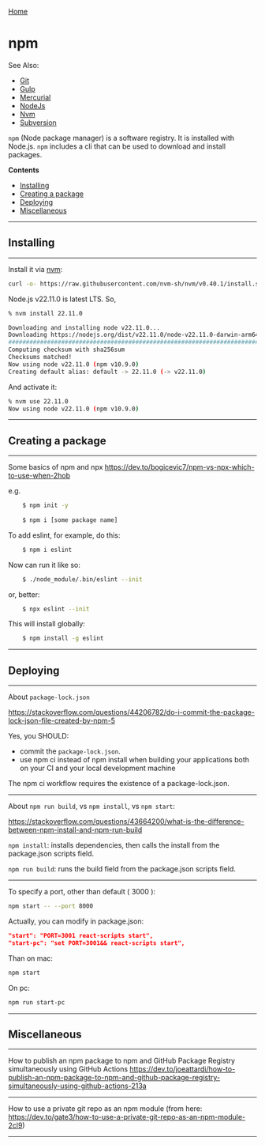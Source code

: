[Home](Readme.md)
# npm

See Also:

 - [Git](Git.md)
 - [Gulp](Gulp.md)
 - [Mercurial](Mercurial.md)
 - [NodeJs](NodeJs.md)
 - [Nvm](Nvm.md)
 - [Subversion](Subversion.md)
 
`npm` (Node package manager) is a software registry. It is installed with Node.js.
`npm` includes a cli that can be used to download and install packages.

**Contents**

- [Installing](Npm.md#installing)
- [Creating a package](Npm.md#creating-a-package)
- [Deploying](Npm.md#deploying)
- [Miscellaneous](Npm.md#miscellaneous)

---

## Installing 

---

Install it via [nvm](Nvm.md):

```bash
curl -o- https://raw.githubusercontent.com/nvm-sh/nvm/v0.40.1/install.sh | bash
```

Node.js v22.11.0 is latest LTS. So,

```bash
% nvm install 22.11.0

Downloading and installing node v22.11.0...
Downloading https://nodejs.org/dist/v22.11.0/node-v22.11.0-darwin-arm64.tar.xz...
######################################################################### 100.0%
Computing checksum with sha256sum
Checksums matched!
Now using node v22.11.0 (npm v10.9.0)
Creating default alias: default -> 22.11.0 (-> v22.11.0)
```

And activate it:

```bash
% nvm use 22.11.0
Now using node v22.11.0 (npm v10.9.0)
```

---

## Creating a package

---

Some basics of npm and npx
https://dev.to/bogicevic7/npm-vs-npx-which-to-use-when-2hob

e.g.

```bash
    $ npm init -y
    
    $ npm i [some package name]
```

To add eslint, for example, do this:

```bash
    $ npm i eslint
```

Now can run it like so:
    
```bash
    $ ./node_module/.bin/eslint --init
```

or, better:    
    
```bash
    $ npx eslint --init
```

This will install globally:    
    
```bash
    $ npm install -g eslint
```

---

## Deploying

---

About `package-lock.json`

https://stackoverflow.com/questions/44206782/do-i-commit-the-package-lock-json-file-created-by-npm-5

Yes, you SHOULD:

- commit the `package-lock.json`.
- use npm ci instead of npm install when building your applications both on your CI and your local development machine

The npm ci workflow requires the existence of a package-lock.json.

---

About `npm run build`, vs `npm install`, vs `npm start`:

https://stackoverflow.com/questions/43664200/what-is-the-difference-between-npm-install-and-npm-run-build

`npm install`: installs dependencies, then calls the install from the package.json scripts field.

`npm run build`: runs the build field from the package.json scripts field.

---

To specify a port, other than default ( 3000 ):

```bash
npm start -- --port 8000
```

Actually, you can modify in package.json:

```json
"start": "PORT=3001 react-scripts start",
"start-pc": "set PORT=3001&& react-scripts start",
```

Than on mac:

```bash
npm start
```

On pc:

```bash
npm run start-pc
```

---

## Miscellaneous

---

How to publish an npm package to npm and GitHub Package Registry simultaneously using GitHub Actions
https://dev.to/joeattardi/how-to-publish-an-npm-package-to-npm-and-github-package-registry-simultaneously-using-github-actions-213a

---

How to use a private git repo as an npm module
(from here: https://dev.to/gate3/how-to-use-a-private-git-repo-as-an-npm-module-2cl9)

---
